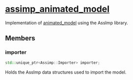 # [assimp_animated_model](assimp_animated_model.hpp)

Implementation of [animated_model](../../../animation/animated_model.md) using the AssImp library.

## Members

### importer

```cpp
std::unique_ptr<Assimp::Importer> importer;
```

Holds the AssImp data structures used to import the model.